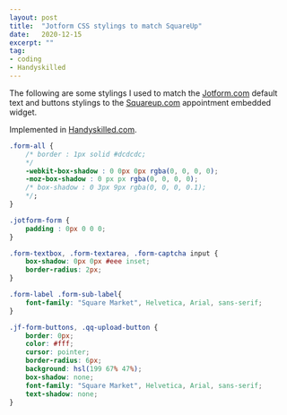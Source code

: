 ```yaml
---
layout: post
title:  "Jotform CSS stylings to match SquareUp"
date:   2020-12-15
excerpt: ""
tag:
- coding
- Handyskilled
---
```


The following are some stylings I used to match the [Jotform.com](https://jotform.com) default text and buttons stylings to the [Squareup.com](https://squareup.com) appointment embedded widget.

Implemented in [Handyskilled.com](https://handyskilled.com).

```CSS
.form-all {
    /* border : 1px solid #dcdcdc;
    */
    -webkit-box-shadow : 0 0px 0px rgba(0, 0, 0, 0);
    -moz-box-shadow : 0 px px rgba(0, 0, 0, 0);
    /* box-shadow : 0 3px 9px rgba(0, 0, 0, 0.1);
    */;
}

.jotform-form {
    padding : 0px 0 0 0;
}

.form-textbox, .form-textarea, .form-captcha input {
    box-shadow: 0px 0px #eee inset;
    border-radius: 2px;
}

.form-label .form-sub-label{
    font-family: "Square Market", Helvetica, Arial, sans-serif;
}

.jf-form-buttons, .qq-upload-button {
    border: 0px;
    color: #fff;
    cursor: pointer;
    border-radius: 6px;
    background: hsl(199 67% 47%);
    box-shadow: none;
    font-family: "Square Market", Helvetica, Arial, sans-serif;
    text-shadow: none;
}
```
